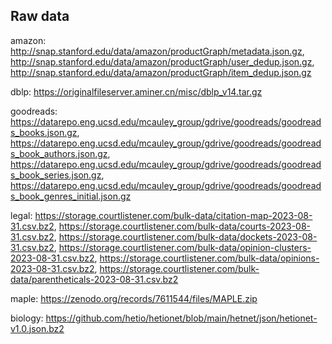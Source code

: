 
## Raw data

amazon: http://snap.stanford.edu/data/amazon/productGraph/metadata.json.gz, http://snap.stanford.edu/data/amazon/productGraph/user_dedup.json.gz, http://snap.stanford.edu/data/amazon/productGraph/item_dedup.json.gz

dblp: https://originalfileserver.aminer.cn/misc/dblp_v14.tar.gz

goodreads: https://datarepo.eng.ucsd.edu/mcauley_group/gdrive/goodreads/goodreads_books.json.gz, https://datarepo.eng.ucsd.edu/mcauley_group/gdrive/goodreads/goodreads_book_authors.json.gz, https://datarepo.eng.ucsd.edu/mcauley_group/gdrive/goodreads/goodreads_book_series.json.gz, https://datarepo.eng.ucsd.edu/mcauley_group/gdrive/goodreads/goodreads_book_genres_initial.json.gz

legal: https://storage.courtlistener.com/bulk-data/citation-map-2023-08-31.csv.bz2, https://storage.courtlistener.com/bulk-data/courts-2023-08-31.csv.bz2, https://storage.courtlistener.com/bulk-data/dockets-2023-08-31.csv.bz2, https://storage.courtlistener.com/bulk-data/opinion-clusters-2023-08-31.csv.bz2, https://storage.courtlistener.com/bulk-data/opinions-2023-08-31.csv.bz2, https://storage.courtlistener.com/bulk-data/parentheticals-2023-08-31.csv.bz2

maple: https://zenodo.org/records/7611544/files/MAPLE.zip

biology: https://github.com/hetio/hetionet/blob/main/hetnet/json/hetionet-v1.0.json.bz2
